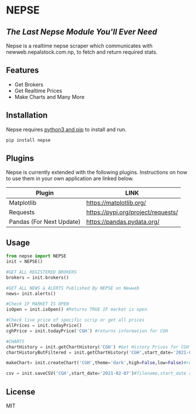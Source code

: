 # NEPSE
## _The Last Nepse Module You'll Ever Need_

Nepse is a realtime nepse scraper which communicates with newweb.nepalstock.com.np, to fetch and return required stats.


## Features

- Get Brokers
- Get Realtime Prices
- Make Charts and Many More



## Installation

Nepse requires [python3 and pip](http://python.org/) to install and run.

```sh
pip install nepse
```


## Plugins

Nepse is currently extended with the following plugins.
Instructions on how to use them in your own application are linked below.

| Plugin | LINK |
| ------ | ------ |
| Matplotlib | https://matplotlib.org/|
| Requests | https://pypi.org/project/requests/ |
| Pandas (For Next Update) | https://pandas.pydata.org/ |

## Usage


```py
from nepse import NEPSE
init = NEPSE()

#GET ALL REGISTERED BROKERS
brokers = init.brokers()

#GET ALL NEWS & ALERTS Published By NEPSE on Newweb
news= init.alerts()

#Check IF MARKET IS OPEN
isOpen = init.isOpen() #Returns TRUE IF market is open

#Check live price of specific scrip or get all prices 
allPrices = init.todayPrice()
cghPrice = init.todayPrice('CGH') #returns information for CGH

#CHARTS
chartHistory = init.getChartHistory('CGH') #Get History Prices for CGH
chartHistoryButFiltered = init.getChartHistory('CGH',start_date='2021-03-04',end_date='2021-03-07')

makeChart= init.createChart('CGH',theme='dark',high=False,low=False)#returns abspath of chart saved

csv = init.saveCSV('CGH',start_date='2021-02-07')#filename,start_date and  end_date are optional


```


## License

MIT

